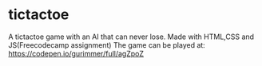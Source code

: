 # tictactoe
A tictactoe game with an AI that can never lose. Made with HTML,CSS and JS(Freecodecamp assignment)
The game can be played at: https://codepen.io/gurimmer/full/agZpoZ
